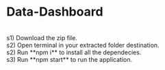 # Data-Dashboard
<br />
s1) Download the zip file.   <br />
s2) Open terminal in your extracted folder destination. <br/>
s2) Run **npm i** to install all the dependecies.  <br />
s3) Run **npm start** to run the application.  <br />

